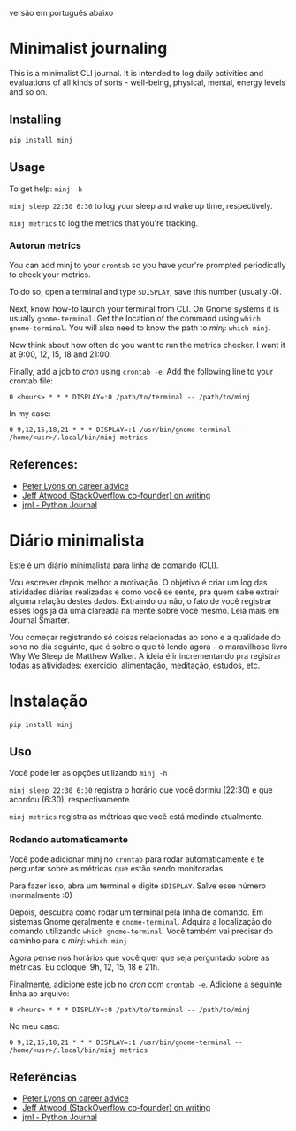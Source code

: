 versão em português abaixo

# Minimalist journaling 
This is a minimalist CLI journal. It is intended to log daily activities and evaluations of all kinds of sorts - well-being, physical, mental, energy levels and so on.

## Installing
`pip install minj`

## Usage
To get help: `minj -h`

`minj sleep 22:30 6:30` to log your sleep and wake up time, respectively.

`minj metrics` to log the metrics that you're tracking.

### Autorun metrics
You can add minj to your `crontab` so you have your're prompted periodically to check your metrics. 

To do so, open a terminal and type `$DISPLAY`, save this number (usually :0).

Next, know how-to launch your terminal from CLI. On Gnome systems it is usually `gnome-terminal`. Get the location of the command using `which gnome-terminal`. You will also need to know the path to _minj_: `which minj`.

Now think about how often do you want to run the metrics checker. I want it at 9:00, 12, 15, 18 and 21:00.

Finally, add a job to _cron_ using `crontab -e`. Add the following line to your crontab file:

`0 <hours> * * * DISPLAY=:0 /path/to/terminal -- /path/to/minj`

In my case:

`0 9,12,15,18,21 * * * DISPLAY=:1 /usr/bin/gnome-terminal -- /home/<usr>/.local/bin/minj metrics`

## References:
- [Peter Lyons on career advice](https://peterlyons.com/leveling-up/#pillar3)
- [Jeff Atwood (StackOverflow co-founder) on writing](https://blog.codinghorror.com/how-to-write-without-writing/)
- [jrnl - Python Journal](https://github.com/jrnl-org/jrnl)

# Diário minimalista
Este é um diário minimalista para linha de comando (CLI).

Vou escrever depois melhor a motivação. O objetivo é criar um log das atividades diárias realizadas e como você se sente, pra quem sabe extrair alguma relação destes dados. Extraindo ou não, o fato de você registrar esses logs já dá uma clareada na mente sobre você mesmo. Leia mais em Journal Smarter.

Vou começar registrando só coisas relacionadas ao sono e a qualidade do sono no dia seguinte, que é sobre o que tô lendo agora - o maravilhoso livro Why We Sleep de Matthew Walker. A ideia é ir incrementando pra registrar todas as atividades: exercício, alimentação, meditação, estudos, etc.

# Instalação
`pip install minj`

## Uso
Você pode ler as opções utilizando `minj -h` 

`minj sleep 22:30 6:30` registra o horário que você dormiu (22:30) e que acordou (6:30), respectivamente.

`minj metrics` registra as métricas que você está medindo atualmente.

### Rodando automaticamente
Você pode adicionar minj no `crontab` para rodar automaticamente e te perguntar sobre as métricas que estão sendo monitoradas.

Para fazer isso, abra um terminal e digite `$DISPLAY`. Salve esse número (normalmente :0)

Depois, descubra como rodar um terminal pela linha de comando. Em sistemas Gnome geralmente é `gnome-terminal`. Adquira a localização do comando utilizando `which gnome-terminal`. Você também vai precisar do caminho para o _minj_: `which minj`

Agora pense nos horários que você quer que seja perguntado sobre as métricas. Eu coloquei 9h, 12, 15, 18 e 21h.

Finalmente, adicione este job no _cron_ com `crontab -e`. Adicione a seguinte linha ao arquivo:

`0 <hours> * * * DISPLAY=:0 /path/to/terminal -- /path/to/minj`

No meu caso:

`0 9,12,15,18,21 * * * DISPLAY=:1 /usr/bin/gnome-terminal -- /home/<usr>/.local/bin/minj metrics`


## Referências
- [Peter Lyons on career advice](https://peterlyons.com/leveling-up/#pillar3)
- [Jeff Atwood (StackOverflow co-founder) on writing](https://blog.codinghorror.com/how-to-write-without-writing/)
- [jrnl - Python Journal](https://github.com/jrnl-org/jrnl)
